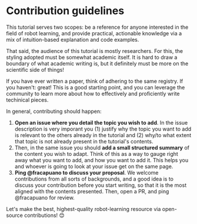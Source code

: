 # Contribution guidelines

This tutorial serves two scopes: be a reference for anyone interested in the field of robot learning, and provide practical, actionable knowledge via a mix of intuition-based explanation and code examples.

That said, the audience of this tutorial is mostly researchers. 
For this, the styling adopted must be somewhat academic itself. It is hard to draw a boundary of what academic writing is, but it definitely must be more on the scientific side of things!

If you have ever written a paper, think of adhering to the same registry. If you haven't: great! This is a good starting point, and you can leverage the community to learn more about how to effectively and proficiently write techinical pieces.

In general, contributing should happen:
1. **Open an issue where you detail the topic you wish to add**. In the issue description is very imporant you (1) justify why the topic you want to add is relevant to the others already in the tutorial and (2) why/to what extent that topic is not already present in the tutorial's contents.
2. Then, in the same issue you should **add a small structured summary** of the content you wish to adapt. Think of this as a way to gauge right away what you want to add, and how you want to add it. This helps you and whoever is going to look at your issue get on the same page.
3. **Ping @fracapuano to discuss your proposal**. We welcome contributions from all sorts of backgrounds, and a good idea is to discuss your contribution before you start writing, so that it is the most aligned with the contents presented. Then, open a PR, and ping @fracapuano for review.

Let's make the best, highest-quality robot-learning resource via open-source contributions! 😊

